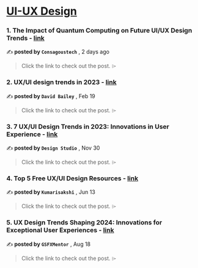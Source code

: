 
<h1><a href=https://medium.com/tag/ui-ux-design-trends/recommended target="_blank" rel="noopener noreferrer">UI-UX Design</a></h1>
<h3>1. The Impact of Quantum Computing on Future UI/UX Design Trends - <a href=https://medium.com/@itsconsagous/the-impact-of-quantum-computing-on-future-ui-ux-design-trends-dbaf7694a38d?source=tag_recommended_feed---------0-84----------ui_ux_design_trends----------f42fa33f_1d2f_423d_b686_34f83df000dc------- target="_blank" rel="noopener noreferrer">link</a></h3>

✍️ **posted by `Consagoustech`** <date> , 2 days ago</date>

<blockquote>Click the link to check out the post. ⌲</blockquote>

<h3>2. UX/UI design trends in 2023 - <a href=https://medium.com/magnetic/ux-ui-design-trends-in-2023-efdc94ea0fb7?source=tag_recommended_feed---------1-85----------ui_ux_design_trends----------f42fa33f_1d2f_423d_b686_34f83df000dc------- target="_blank" rel="noopener noreferrer">link</a></h3>

✍️ **posted by `David Bailey`** <date> , Feb 19</date>

<blockquote>Click the link to check out the post. ⌲</blockquote>

<h3>3. 7 UX/UI Design Trends in 2023: Innovations in User Experience - <a href=https://medium.com/ux-planet/7-ux-ui-design-trends-in-2023-innovations-in-user-experience-236e7b104f05?source=tag_recommended_feed---------2-84----------ui_ux_design_trends----------f42fa33f_1d2f_423d_b686_34f83df000dc------- target="_blank" rel="noopener noreferrer">link</a></h3>

✍️ **posted by `Design Studio`** <date> , Nov 30</date>

<blockquote>Click the link to check out the post. ⌲</blockquote>

<h3>4. Top 5 Free UX/UI Design Resources - <a href=https://medium.com/@kumarisakshi9595/top-5-free-ux-ui-design-resources-f56f05769301?source=tag_recommended_feed---------3-85----------ui_ux_design_trends----------f42fa33f_1d2f_423d_b686_34f83df000dc------- target="_blank" rel="noopener noreferrer">link</a></h3>

✍️ **posted by `Kumarisakshi`** <date> , Jun 13</date>

<blockquote>Click the link to check out the post. ⌲</blockquote>

<h3>5. UX Design Trends Shaping 2024: Innovations for Exceptional User Experiences - <a href=https://medium.com/@girishsolanki20/ux-design-trends-shaping-2024-innovations-for-exceptional-user-experiences-53313fa8cae3?source=tag_recommended_feed---------4-84----------ui_ux_design_trends----------f42fa33f_1d2f_423d_b686_34f83df000dc------- target="_blank" rel="noopener noreferrer">link</a></h3>

✍️ **posted by `GSFXMentor`** <date> , Aug 18</date>

<blockquote>Click the link to check out the post. ⌲</blockquote>

